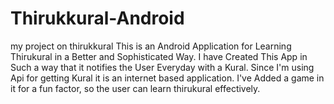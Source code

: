 # Thirukkural-Android
my project on thirukkural
This is an Android Application for Learning Thirukural in a Better and Sophisticated Way.
I have Created This App in Such a way that it notifies the User Everyday with a Kural.
Since I'm using Api for getting Kural it is an internet based application.
I've Added a game in it for a fun factor, so the user can learn thirukural effectively.
